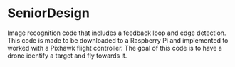 # SeniorDesign
Image recognition code that includes a feedback loop and edge detection. This code is made to be downloaded to a Raspberry Pi and implemented to worked with a Pixhawk flight controller. The goal of this code is to have a drone identify a target and fly towards it.
